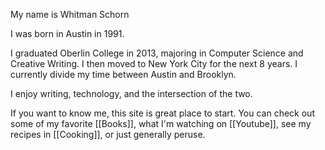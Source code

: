 My name is Whitman Schorn

I was born in Austin in 1991.

I graduated Oberlin College in 2013, majoring in Computer Science and Creative Writing. I then moved to New York City for the next 8 years. I currently divide my time between Austin and Brooklyn. 

I enjoy writing, technology, and the intersection of the two. 

If you want to know me, this site is great place to start. You can check out some of my favorite [[Books]], what I'm watching on [[Youtube]], see my recipes in [[Cooking]], or just generally peruse. 